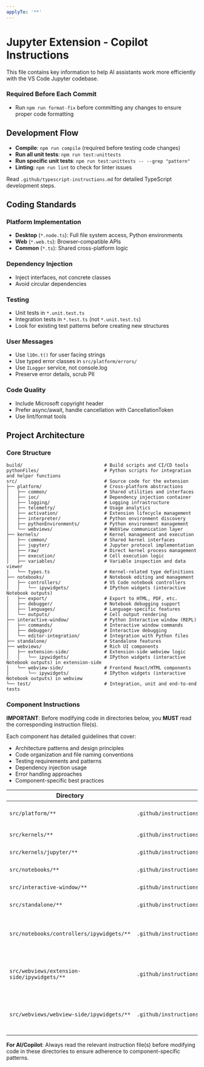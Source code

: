 ```yaml
---
applyTo: '**'
---
```


# Jupyter Extension - Copilot Instructions

This file contains key information to help AI assistants work more efficiently with the VS Code Jupyter codebase.

### Required Before Each Commit
- Run `npm run format-fix` before committing any changes to ensure proper code formatting

## Development Flow
- **Compile**: `npm run compile` (required before testing code changes)
- **Run all unit tests**: `npm run test:unittests`
- **Run specific unit tests**: `npm run test:unittests -- --grep "pattern"`
- **Linting**: `npm run lint` to check for linter issues

Read `.github/typescript-instructions.md` for detailed TypeScript development steps.

## Coding Standards

### Platform Implementation
- **Desktop** (`*.node.ts`): Full file system access, Python environments
- **Web** (`*.web.ts`): Browser-compatible APIs
- **Common** (`*.ts`): Shared cross-platform logic

### Dependency Injection
- Inject interfaces, not concrete classes
- Avoid circular dependencies

### Testing
- Unit tests in `*.unit.test.ts`
- Integration tests in `*.test.ts` (not `*.unit.test.ts`)
- Look for existing test patterns before creating new structures

### User Messages
- Use `l10n.t()` for user facing strings
- Use typed error classes in `src/platform/errors/`
- Use `ILogger` service, not console.log
- Preserve error details, scrub PII

### Code Quality
- Include Microsoft copyright header
- Prefer async/await, handle cancellation with CancellationToken
- Use lint/format tools

## Project Architecture

### Core Structure
```
build/                              # Build scripts and CI/CD tools
pythonFiles/                        # Python scripts for integration and helper functions
src/                                # Source code for the extension
├── platform/                       # Cross-platform abstractions
│   ├── common/                     # Shared utilities and interfaces
│   ├── ioc/                        # Dependency injection container
│   ├── logging/                    # Logging infrastructure
│   ├── telemetry/                  # Usage analytics
│   ├── activation/                 # Extension lifecycle management
│   ├── interpreter/                # Python environment discovery
│   ├── pythonEnvironments/         # Python environment management
│   └── webviews/                   # WebView communication layer
├── kernels/                        # Kernel management and execution
│   ├── common/                     # Shared kernel interfaces
│   ├── jupyter/                    # Jupyter protocol implementation
│   ├── raw/                        # Direct kernel process management
│   ├── execution/                  # Cell execution logic
│   ├── variables/                  # Variable inspection and data viewer
│   └── types.ts                    # Kernel-related type definitions
├── notebooks/                      # Notebook editing and management
│   ├── controllers/                # VS Code notebook controllers
│   │   └── ipywidgets/             # IPython widgets (interactive Notebook outputs)
│   ├── export/                     # Export to HTML, PDF, etc.
│   ├── debugger/                   # Notebook debugging support
│   ├── languages/                  # Language-specific features
│   └── outputs/                    # Cell output rendering
├── interactive-window/             # Python Interactive window (REPL)
│   ├── commands/                   # Interactive window commands
│   ├── debugger/                   # Interactive debugging
│   └── editor-integration/         # Integration with Python files
├── standalone/                     # Standalone features
├── webviews/                       # Rich UI components
│   ├── extension-side/             # Extension-side webview logic
│   │   └── ipywidgets/             # IPython widgets (interactive Notebook outputs) in extension-side
│   └── webview-side/               # Frontend React/HTML components
│       └── ipywidgets/             # IPython widgets (interactive Notebook outputs) in webview
└── test/                           # Integration, unit and end-to-end tests
```

### Component Instructions

**IMPORTANT**: Before modifying code in directories below, you **MUST** read the corresponding instruction file(s).

Each component has detailed guidelines that cover:
- Architecture patterns and design principles
- Code organization and file naming conventions
- Testing requirements and patterns
- Dependency injection usage
- Error handling approaches
- Component-specific best practices


| Directory | Instruction File | Purpose |
|-----------|------------------|---------|
| `src/platform/**` | `.github/instructions/platform.instructions.md` | Cross-platform abstractions |
| `src/kernels/**` | `.github/instructions/kernel.instructions.md` | Kernel management |
| `src/kernels/jupyter/**` | `.github/instructions/kernel-jupyter.instructions.md` | Jupyter protocol |
| `src/notebooks/**` | `.github/instructions/notebooks.instructions.md` | Notebook controllers |
| `src/interactive-window/**` | `.github/instructions/interactiveWindow.instructions.md` | REPL functionality |
| `src/standalone/**` | `.github/instructions/standalone.instructions.md` | Standalone features |
| `src/notebooks/controllers/ipywidgets/**` | `.github/instructions/ipywidgets.instructions.md` | IPython widgets (interactive Notebook outputs) |
| `src/webviews/extension-side/ipywidgets/**` | `.github/instructions/ipywidgets.instructions.md` | IPython Widget (interactive Notebook outputs) communication |
| `src/webviews/webview-side/ipywidgets/**` | `.github/instructions/ipywidgets.instructions.md` | IPython Widget (interactive Notebook outputs) rendering |

**For AI/Copilot**: Always read the relevant instruction file(s) before modifying code in these directories to ensure adherence to component-specific patterns.
